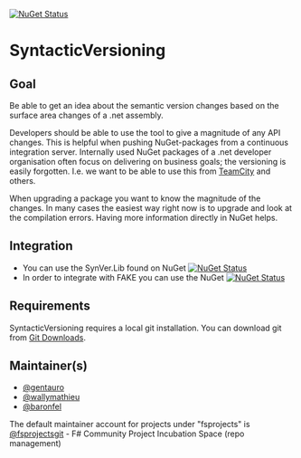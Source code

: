 [![NuGet Status](https://img.shields.io/nuget/v/SynVer.svg?style=flat)](https://www.nuget.org/packages/SynVer/)

# SyntacticVersioning

## Goal

Be able to get an idea about the semantic version changes based on the surface area changes of a .net assembly.

Developers should be able to use the tool to give a magnitude of any API changes. This is helpful when pushing NuGet-packages from a continuous integration server. Internally used NuGet packages of a .net developer organisation often focus on delivering on business goals; the versioning is easily forgotten. I.e. we want to be able to use this from [TeamCity](https://www.jetbrains.com/teamcity/) and others.

When upgrading a package you want to know the magnitude of the changes. In many cases the easiest way right now is to upgrade and look at the compilation errors. Having more information directly in NuGet helps.

## Integration

- You can use the SynVer.Lib found on NuGet [![NuGet Status](https://img.shields.io/nuget/v/SynVer.Lib.svg?style=flat)](https://www.nuget.org/packages/SynVer.Lib/)
- In order to integrate with FAKE you can use the NuGet [![NuGet Status](https://img.shields.io/nuget/v/SynVer.FAKE.svg?style=flat)](https://www.nuget.org/packages/SynVer.FAKE/)

## Requirements

SyntacticVersioning requires a local git installation. You can download git from [Git Downloads](https://git-scm.com/downloads).

## Maintainer(s)

- [@gentauro](https://github.com/gentauro)
- [@wallymathieu](https://github.com/wallymathieu)
- [@baronfel](https://github.com/baronfel)

The default maintainer account for projects under "fsprojects" is [@fsprojectsgit](https://github.com/fsprojectsgit) - F# Community Project Incubation Space (repo management)
